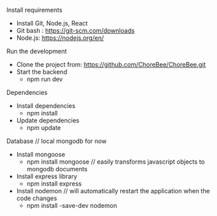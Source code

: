 
Install requirements 

- Install Git, Node.js, React
- Git bash : https://git-scm.com/downloads
- Node.js: https://nodejs.org/en/


Run the development

- Clone the project from: https://github.com/ChoreBee/ChoreBee.git
- Start the backend
  - npm run dev


Dependencies 

- Install dependencies 
  - npm install
- Update dependencies
  - npm update


Database // local mongodb for now 

- Install mongoose 
  - npm install mongoose                     // easily transforms javascript objects to mongodb documents
- Install express library 
  - npm install express
- Install nodemon                            // will automatically restart the application when the code changes
  - npm install -save-dev nodemon
